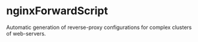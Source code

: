 nginxForwardScript
==================

Automatic generation of reverse-proxy configurations for complex clusters of web-servers.

